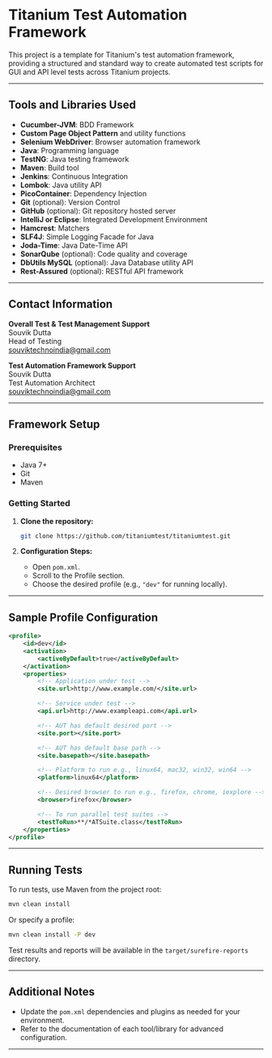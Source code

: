 # Titanium Test Automation Framework

This project is a template for Titanium's test automation framework, providing a structured and standard way to create automated test scripts for GUI and API level tests across Titanium projects.

---

## Tools and Libraries Used

- **Cucumber-JVM**: BDD Framework
- **Custom Page Object Pattern** and utility functions
- **Selenium WebDriver**: Browser automation framework
- **Java**: Programming language
- **TestNG**: Java testing framework
- **Maven**: Build tool
- **Jenkins**: Continuous Integration
- **Lombok**: Java utility API
- **PicoContainer**: Dependency Injection
- **Git** (optional): Version Control
- **GitHub** (optional): Git repository hosted server
- **IntelliJ or Eclipse**: Integrated Development Environment
- **Hamcrest**: Matchers
- **SLF4J**: Simple Logging Facade for Java
- **Joda-Time**: Java Date-Time API
- **SonarQube** (optional): Code quality and coverage
- **DbUtils MySQL** (optional): Java Database utility API
- **Rest-Assured** (optional): RESTful API framework

---

## Contact Information

**Overall Test & Test Management Support**  
Souvik Dutta  
Head of Testing  
[souviktechnoindia@gmail.com](mailto:souviktechnoindia@gmail.com)

**Test Automation Framework Support**  
Souvik Dutta  
Test Automation Architect  
[souviktechnoindia@gmail.com](mailto:souviktechnoindia@gmail.com)

---

## Framework Setup

### Prerequisites

- Java 7+
- Git
- Maven

### Getting Started

1. **Clone the repository:**
   ```sh
   git clone https://github.com/titaniumtest/titaniumtest.git
   ```

2. **Configuration Steps:**
   - Open `pom.xml`.
   - Scroll to the Profile section.
   - Choose the desired profile (e.g., `"dev"` for running locally).

---

## Sample Profile Configuration

```xml
<profile>
    <id>dev</id>
    <activation>
        <activeByDefault>true</activeByDefault>
    </activation>
    <properties>
        <!-- Application under test -->
        <site.url>http://www.example.com/</site.url>

        <!-- Service under test -->
        <api.url>http://www.exampleapi.com</api.url>

        <!-- AUT has default desired port -->
        <site.port></site.port>

        <!-- AUT has default base path -->
        <site.basepath></site.basepath>

        <!-- Platform to run e.g., linux64, mac32, win32, win64 -->
        <platform>linux64</platform>

        <!-- Desired browser to run e.g., firefox, chrome, iexplore -->
        <browser>firefox</browser>

        <!-- To run parallel test suites -->
        <testToRun>**/*ATSuite.class</testToRun>
    </properties>
</profile>
```

---

## Running Tests

To run tests, use Maven from the project root:

```sh
mvn clean install
```

Or specify a profile:

```sh
mvn clean install -P dev
```

Test results and reports will be available in the `target/surefire-reports` directory.

---

## Additional Notes

- Update the `pom.xml` dependencies and plugins as needed for your environment.
- Refer to the documentation of each tool/library for advanced configuration.

---

